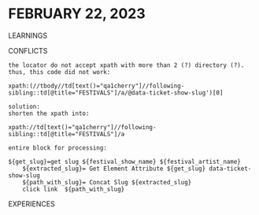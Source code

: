 # FEBRUARY 22, 2023

LEARNINGS


CONFLICTS

    the locator do not accept xpath with more than 2 (?) directory (?). thus, this code did not work:
    
`xpath:(//tbody//td[text()="qa1cherry"]//following-sibling::td[@title="FESTIVALS"]/a/@data-ticket-show-slug')[0]`

    solution:
    shorten the xpath into:

`xpath://td[text()="qa1cherry"]//following-sibling::td[@title="FESTIVALS"]/a`
            
    entire block for processing:

```
${get_slug}=get slug ${festival_show_name} ${festival_artist_name}
    ${extracted_slug}= Get Element Attribute ${get_slug} data-ticket-show-slug
    ${path_with_slug}= Concat Slug ${extracted_slug}
    click link  ${path_with_slug}
```

EXPERIENCES